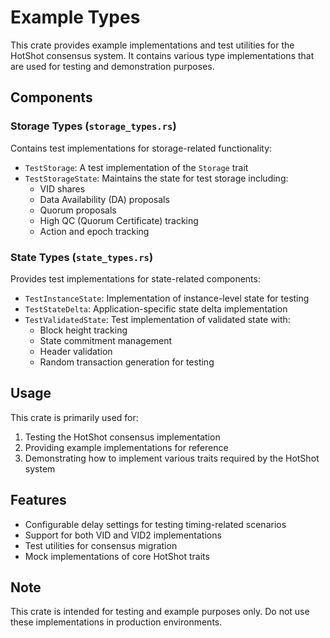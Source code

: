 # Example Types

This crate provides example implementations and test utilities for the HotShot consensus system. It contains various type implementations that are used for testing and demonstration purposes.

## Components

### Storage Types (`storage_types.rs`)

Contains test implementations for storage-related functionality:

- `TestStorage`: A test implementation of the `Storage` trait
- `TestStorageState`: Maintains the state for test storage including:
  - VID shares
  - Data Availability (DA) proposals
  - Quorum proposals
  - High QC (Quorum Certificate) tracking
  - Action and epoch tracking

### State Types (`state_types.rs`)

Provides test implementations for state-related components:

- `TestInstanceState`: Implementation of instance-level state for testing
- `TestStateDelta`: Application-specific state delta implementation
- `TestValidatedState`: Test implementation of validated state with:
  - Block height tracking
  - State commitment management
  - Header validation
  - Random transaction generation for testing

## Usage

This crate is primarily used for:
1. Testing the HotShot consensus implementation
2. Providing example implementations for reference
3. Demonstrating how to implement various traits required by the HotShot system

## Features

- Configurable delay settings for testing timing-related scenarios
- Support for both VID and VID2 implementations
- Test utilities for consensus migration
- Mock implementations of core HotShot traits

## Note

This crate is intended for testing and example purposes only. Do not use these implementations in production environments. 
